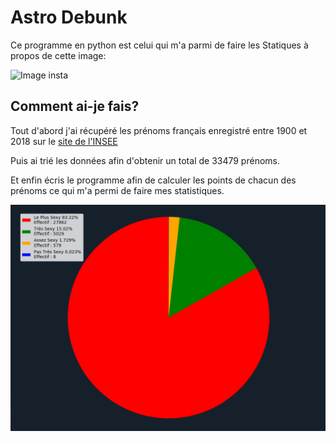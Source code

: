 # Astro Debunk

Ce programme en python est celui qui m'a parmi de faire les Statiques à propos de cette image:

![Image insta](https://scontent-cdg2-1.cdninstagram.com/vp/3502aad07a69791423b3ab93e9d48e84/5DE0CB1B/t51.2885-15/sh0.08/e35/s640x640/44868326_161969191431562_225384113838677315_n.jpg?_nc_ht=scontent-cdg2-1.cdninstagram.com)

## Comment ai-je fais?

Tout d'abord j'ai récupéré les prénoms français enregistré entre 1900 et 2018 sur le [site de l'INSEE](https://www.insee.fr/fr/statistiques/2540004)

Puis ai trié les données afin d'obtenir un total de 33479 prénoms.

Et enfin écris le programme afin de calculer les points de chacun des prénoms ce qui m'a permi de faire mes statistiques.

![Statistiques](./Image/Astrologie-dark.png)
